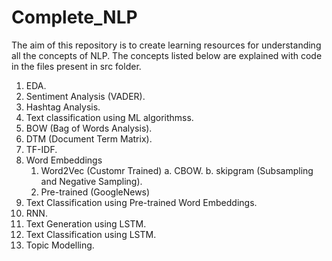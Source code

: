 # Complete_NLP
The aim of this repository is to create learning resources for understanding all the concepts of NLP.
The concepts listed below are explained with code in the files present in src folder.
1. EDA.
2. Sentiment Analysis (VADER).
3. Hashtag Analysis.
4. Text classification using ML algorithmss.
5. BOW (Bag of Words Analysis).
6. DTM (Document Term Matrix).
7. TF-IDF.
8. Word Embeddings
	1. Word2Vec (Customr Trained)
		a. CBOW.
		b. skipgram (Subsampling and Negative Sampling).
	2. Pre-trained (GoogleNews)
9. Text Classification using Pre-trained Word Embeddings.
10. RNN.
11. Text Generation using LSTM.
12. Text Classification using LSTM.
13. Topic Modelling.
